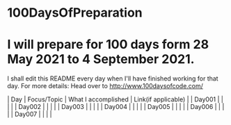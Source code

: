 # 100DaysOfPreparation
# I will prepare for 100 days form 28 May 2021 to 4 September 2021.
I shall edit this README every day when I'll have finished working for that day.
For more details: Head over to http://www.100daysofcode.com/

| Day      | Focus/Topic        |    What I accomplished                                | Link(if applicable)  |
| Day001 |  |   |   |
| Day002 |  |   |   |
| Day003 |  |   |   |
| Day004 |  |   |   |
| Day005 |  |   |   |
| Day006 |  |   |   |
| Day007 |  |   |   |
